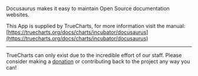 Docusaurus makes it easy to maintain Open Source documentation websites.

This App is supplied by TrueCharts, for more information visit the manual: [https://truecharts.org/docs/charts/incubator/docusaurus](https://truecharts.org/docs/charts/incubator/docusaurus)

---

TrueCharts can only exist due to the incredible effort of our staff.
Please consider making a [donation](https://truecharts.org/docs/about/sponsor) or contributing back to the project any way you can!
